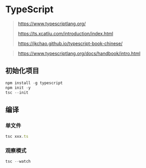 # TypeScript

> https://www.typescriptlang.org/
>
> https://ts.xcatliu.com/introduction/index.html
>
> https://jkchao.github.io/typescript-book-chinese/

> https://www.typescriptlang.org/docs/handbook/intro.html


## 初始化项目

```js
npm install -g typescript
npm init -y
tsc --init
```

## 编译

### 单文件

```javascript
tsc xxx.ts
```

### 观察模式

```javascript
tsc --watch
```

